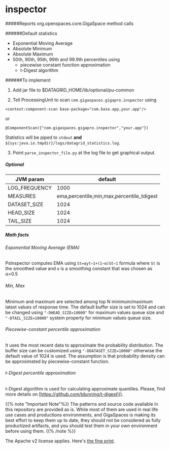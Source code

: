 # inspector

#####Reports org.openspaces.core.GigaSpace method calls
 
######Default statistics
 
- Exponential Moving Average
- Absolute Minimum
- Absolute Maximum
- 50th, 90th, 95th, 99th and 99.9th percentiles using 
    * piecewise constant function approximation 
    * t-Digest algorithm

######To implement

1. Add jar file to $DATAGRID_HOME/lib/optional/pu-common

1. Tell ProcessingUnit to scan `com.gigaspaces.gigapro.inspector` using
```
<context:component-scan base-package="com.base.app,your.app"/>
```
or
 ```
 @ComponentScan({"com.gigaspaces.gigapro.inspector","your.app"})
 ```

Statistics will be piped to ```stdout``` **and** ```${sys:java.io.tmpdir}/logs/datagrid_statistics.log```.
  
3. Point ```parse_inspector_file.py``` at the log file to get graphical output.  

##### Optional

JVM param   | default
---   |   ---
LOG_FREQUENCY|1000
MEASURES|ema,percentile,min,max,percentile_tdigest
DATASET_SIZE|1024
HEAD_SIZE|1024
TAIL_SIZE|1024

##### Math facts

###### Exponential Moving Average (EMA)

PsInspector computes EMA using `St=αyt−1+(1−α)St−1` formula where `St` is the smoothed value and `α` is a smoothing constant that was chosen as α=0.5

###### Min, Max

Minimum and maximum are selected among top N minimum/maximum latest values of response time. The default buffer size is set to 1024 and can be changed using 
`"-DHEAD_SIZE=10000"` for maximum values queue size and `"-DTAIL_SIZE=10000"` system property for minimum values queue size.

###### Piecewise-constant percentile approximation

It uses the most recent data to approximate the probability distribution. The buffer size can be customized using `"-DDATASET_SIZE=10000"` otherwise the default value of 1024 is used. The assumption is that probability density can be approximated by piecewise-constant function.

###### t-Digest percentile approximation

t-Digest algorithm is used for calculating approximate quantiles. Please, find more details on [https://github.com/tdunning/t-digest]().

{{% note "Important Note"%}}
The patterns and source code available in this repository are provided as is. While most of them are used in real life use cases and productions environments, and GigaSpaces is making its best effort to keep them up to date, they should not be considered as fully productized artifacts, and you should test them in your own environment before using them.
{{% /note %}}

The Apache v2 license applies. Here's [the fine print](../license.txt).